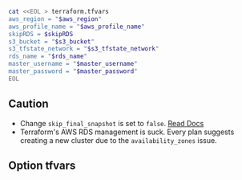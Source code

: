 ```bash
cat <<EOL > terraform.tfvars
aws_region = "$aws_region"
aws_profile_name = "$aws_profile_name"
skipRDS = $skipRDS
s3_bucket = "$s3_bucket"
s3_tfstate_network = "$s3_tfstate_network"
rds_name = "$rds_name"
master_username = "$master_username"
master_password = "$master_password"
EOL
```

## Caution
* Change `skip_final_snapshot` is set to `false`. [Read Docs](https://registry.terraform.io/providers/hashicorp/aws/latest/docs/resources/db_instance#final_snapshot_identifier)
* Terraform's AWS RDS management is suck. Every plan suggests creating a new cluster due to the `availability_zones` issue.

## Option tfvars
